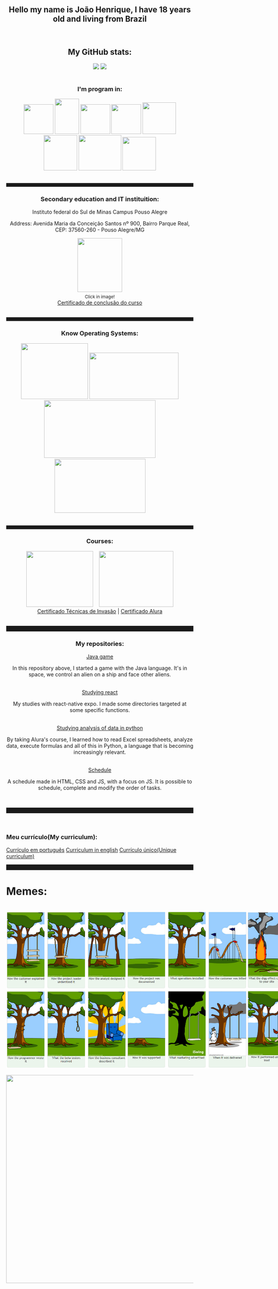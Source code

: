 <html>
  <body>
    <div align="center">
      <h2>Hello my name is João Henrique, I have 18 years old and living from Brazil</h2>
      <br>
      <h2>My GitHub stats:</h2>
      <div align="center">
        <img src="https://github-readme-stats.vercel.app/api?username=kirigaya7447&show_icons=true&count_private=true&theme=synthwave">
        <img src="https://github-readme-stats.vercel.app/api/top-langs/?username=kirigaya7447&layout=donut&theme=synthwave">
      </div>
      <br>
      <h3>I'm program in:</h3>
      <img id="cLang" height="80px" width="80px" src="https://upload.wikimedia.org/wikipedia/commons/thumb/1/18/C_Programming_Language.svg/1200px-C_Programming_Language.svg.png">
      <img id="java" height="95px" width="65px" src="https://upload.wikimedia.org/wikipedia/pt/thumb/3/30/Java_programming_language_logo.svg/1200px-Java_programming_language_logo.svg.png">
      <img id="python" height="80px" width="80px" src="https://logodownload.org/wp-content/uploads/2019/10/python-logo-2.png">
      <img id="html" height="80px" width="80px" src="https://cdn-icons-png.flaticon.com/512/732/732212.png">
      <img id="css" height="85px" width="90px" src="https://logospng.org/download/css-3/logo-css-3-2048.png">
      <img id="js" height="95px" width="90px" src="https://i0.wp.com/pt.mundobabushka.com/wp-content/uploads/sites/5/2016/03/js-logo.png?fit=500%2C500&ssl=1">
      <img id="php" height="95px" width="115px" src="https://logospng.org/download/php/logo-php-1024.png">
      <img id="react" height="90px" width="90px" src="https://cdn1.iconfinder.com/data/icons/soleicons-fill-vol-1/64/reactjs_javascript_library_atom_atomic_react-512.png">
    </div>
    <br>
    <div align="center">
      <hr style="height: 10px; color: grey;">
      <h3>Secondary education and IT instituition:</h3>
      <p>Instituto federal do Sul de Minas Campus Pouso Alegre</p>
      <p>Address: Avenida Maria da Conceição Santos nº 900, Bairro Parque Real, CEP: 37560-260 - Pouso Alegre/MG</p>
      <a href="https://goo.gl/maps/jFsxvNYMjxMhyHGV9" target="_blank">
        <img height="145px" width="120px" src="https://portal.poa.ifsuldeminas.edu.br/images/2018/Agosto/22/IFSULDEMINAS_Pouso-Alegre-aplica%C3%A7%C3%B5es-verticais.png">       </a>
      <br>
      <small>Click in image!</small>
      <br>
      <a href="https://drive.google.com/file/d/1mEhxyOenGh1ED5SiVuqYzBvyv7VCjqqM/view?usp=sharing">Certificado de conclusão do curso</a>
    </div>
    <br>
    <hr style="height: 10px; color: grey;">
    <div align="center">
      <h3>Know Operating Systems:</h3>
      <img id="windows" height="150px" width="180px" src="https://cdn.pixabay.com/photo/2012/04/10/23/33/logo-27046_1280.png">
      <img id="ubuntu" height="125px" width="240px" src="https://logodownload.org/wp-content/uploads/2017/11/ubuntu-logo.png">
      <img id="debian" height="155px" width="300px" src="https://penseemti.com.br/wp-content/uploads/2020/08/debian-logo.png">
      <img id="kali" height="145px" width="245px" src="https://seeklogo.com/images/K/kali-linux-logo-C2BE66F313-seeklogo.com.png">
    </div>
    <br>
    <hr style="height: 10px; color: grey;">
    <div align="center">
      <h3>Courses:</h3>
      <div>
        <div id="imagens" align="center">
          <img id="tdi" height="150px" width="180px" src="https://pbs.twimg.com/media/B-XgsHPIcAAIPXo.jpg">
          <span>&nbsp;&nbsp;</span>
          <img class="alura" height="150px" width="200px" src="https://www.tramparonline.com/wp-content/uploads/2023/03/alura.png">
        </div>
        <div id="links" align="center">
        <a href="https://drive.google.com/file/d/10YpK-fQ3LxSSWr8rDLjqbs4hmEOlFP7z/view?usp=sharing">Certificado Técnicas de Invasão</a>
        |
        <a href="https://drive.google.com/file/d/1X8mHs_1M0cgmj3tl9vL1S0MAxvKVGc74/view?usp=sharing">Certificado Alura</a>
        </div>
      </div>
    </div>
    <br>
    <hr style="height: 15px; color=grey;">
    <div align="center">
      <h3>My repositories:</h3>
      <a href="https://github.com/kirigaya7447/Game-in-java">Java game</a>
      <p>In this repository above, I started a game with the Java language. It's in space, we control an alien on a ship and face other aliens.</p>
      <br>
      <a href="https://github.com/kirigaya7447/react-native">Studying react</a>
      <p>My studies with react-native expo. I made some directories targeted at some specific functions.</p>
      <br>
      <a href="https://github.com/kirigaya7447/intensivo-python">Studying analysis of data in python</a>
      <p>By taking Alura's course, I learned how to read Excel spreadsheets, analyze data, execute formulas and all of this in Python, a language that is becoming increasingly relevant.</p>
      <br>
      <a href="https://github.com/kirigaya7447/Agenda">Schedule</a>
      <p>A schedule made in HTML, CSS and JS, with a focus on JS. It is possible to schedule, complete and modify the order of tasks.</p>
    </div>
    <br>
    <hr style="height: 15px; color: grey;">
    <br>
    <h3>Meu currículo(My curriculum):</h3>
    <a href="https://docs.google.com/document/d/1YZe37h4YuNWH4la8Vaiuub2pnA_vJCcbQIjDwCwFwWw/edit?usp=sharing">Currículo em português</a>
    <a href="https://docs.google.com/document/d/1Ng4f1Ns9wBsTCZKY0Rrxe6ND7RgpZLaVSjmpXj8iIfY/edit?usp=sharing">Curriculum in english</a>
    <a href="https://docs.google.com/document/d/1HYSDqP9GIMm1zW0kQB2EQ_L0EN6P04zB3lWiP1x9FVk/edit?usp=sharing">Currículo único(Unique curriculum)</a>
    <br>
    <hr style="height: 15px; color: grey;">
    <h1>Memes:</h1>
    <br>
    <div align="center" style="display: flex; align-items: stretch;">
      <img height="425px" width="325px" style="float: left;" src="https://github.com/kirigaya7447/kirigaya7447/blob/main/memecartoon_1.png">
      <img height="425px" width="325px" style="float: left;" src="https://github.com/kirigaya7447/kirigaya7447/blob/main/memecartoon_2.png">
      <img height="425px" width="325px" style="float: left;" src="https://github.com/kirigaya7447/kirigaya7447/blob/main/memecartoon_3.png">
    </div>
    <br>
    <div align="center">
      <img height="560px" width="560px" src="https://media.tenor.com/RP_qoKH85xgAAAAM/the-rock-sus-the-rock-meme.gif">
    </div>
  </body>
</html>
